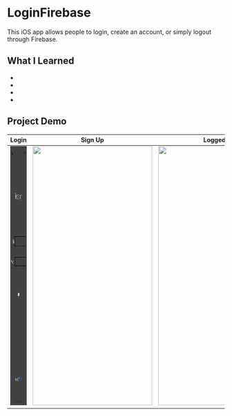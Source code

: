 # LoginFirebase
This iOS app allows people to login, create an account, or simply logout through Firebase.  

## What I Learned 
*
*
*
*

## Project Demo
Login                      |  Sign Up                  |  Logged In
:-------------------------:|:-------------------------:|:-------------------------:
<img src="https://github.com/NolanOfficial/FirebaseLogin/blob/master/Simulator%20Screen%20Shot%20-%20iPhone%20XS%20-%202019-02-11%20at%2001.44.27.png" height="600" width="277">  | <img src="https://github.com/NolanOfficial/FirebaseLogin/blob/master/Simulator%20Screen%20Shot%20-%20iPhone%20XS%20-%202019-02-11%20at%2002.44.27.png" height="600" width="277"> | <img src="https://github.com/NolanOfficial/FirebaseLogin/blob/master/Simulator%20Screen%20Shot%20-%20iPhone%20XS%20-%202019-02-11%20at%2003.44.27.png" height="600" width="277">



